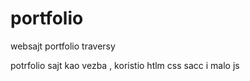 # portfolio
websajt portfolio traversy



potrfolio sajt kao vezba , koristio htlm css sacc i malo js

